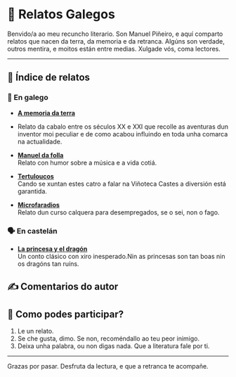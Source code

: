 # 📖 Relatos Galegos

Benvido/a ao meu recuncho literario. Son Manuel Piñeiro, e aquí comparto relatos que nacen da terra, da memoria e da retranca. Algúns son verdade, outros mentira, e moitos están entre medias. Xulgade vós, coma lectores.

---

## 🧭 Índice de relatos

### 🌿 En galego

- **[A memoria da terra](https://github.com/Manuelpms/Relatos-galegos/blob/main/A%20memoria%20da%20terra.pdf)**
- Relato da cabalo entre os séculos XX e XXI que recolle as aventuras dun inventor moi peculiar e de como acabou influindo en toda unha comarca na actualidade.

- **[Manuel da folla](https://github.com/Manuelpms/Relatos-galegos/blob/main/Manuel%20da%20Folla.pdf)**  
 Relato con humor sobre a música e a vida cotiá.

- **[Tertuloucos](https://github.com/Manuelpms/Relatos-galegos/blob/main/Tertuloucos.pdf)**  
 Cando se xuntan estes catro a falar na Viñoteca Castes a diversión está garantida.

- **[Microfaradios](https://github.com/Manuelpms/Relatos-galegos/blob/main/Microfaradios%20a%2028%20bytes%20e%20medio.pdf)**  
  Relato dun curso calquera para desempregados, se o sei, non o fago.



### 🗣️ En castelán

- **[La princesa y el dragón](https://github.com/Manuelpms/Relatos-galegos/blob/main/La%20princesa%20y%20el%20drag%C3%B3n.pdf)**  
  Un conto clásico con xiro inesperado.Nin as princesas son tan boas nin os dragóns tan ruíns.

## ✍️ Comentarios do autor


## 💬 Como podes participar?

1. Le un relato.
2. Se che gusta, dimo. Se non, recoméndallo ao teu peor inimigo.
3. Deixa unha palabra, ou non digas nada. Que a literatura fale por ti.

---

Grazas por pasar. Desfruta da lectura, e que a retranca te acompañe.
